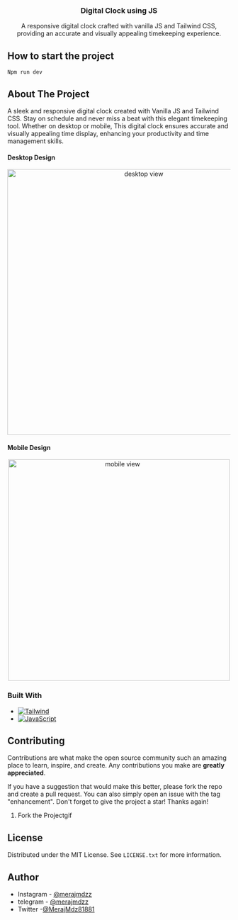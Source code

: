 ﻿<a id="readme-top"></a>

<div align="center">
<h3 align="center">Digital Clock using JS</h3>

  <p align="center">
    A responsive digital clock crafted with vanilla JS and Tailwind CSS, providing an accurate and visually appealing timekeeping experience.
    <br />
  </p>
</div>

<!-- ABOUT THE PROJECT -->
## How to start the project
```
Npm run dev
```
## About The Project

A sleek and responsive digital clock created with Vanilla JS and Tailwind CSS. Stay on schedule and never miss a beat with this elegant timekeeping tool. Whether on desktop or mobile, This digital clock ensures accurate and visually appealing time display, enhancing your productivity and time management skills.

#### Desktop Design

<p align="center">
  <img src="https://github.com/MerajMehdizade/Digital-Clock/assets/105376555/6223e66b-203f-4251-bba3-1c8e28d97038" alt="desktop view" width="600"  />
</p>

#### Mobile Design

<p align="center">
	<img src="https://github.com/MerajMehdizade/Digital-Clock/assets/105376555/8b08e32f-3ed1-4654-a38d-2a33860051d4" alt="mobile view" height="500" /> 
</p>

### Built With

- [![Tailwind][tailwind-shield]][tailwind-url]
- [![JavaScript][js-sheild]][javascript-url]

<!-- CONTRIBUTING -->

## Contributing

Contributions are what make the open source community such an amazing place to learn, inspire, and create. Any contributions you make are **greatly appreciated**.

If you have a suggestion that would make this better, please fork the repo and create a pull request. You can also simply open an issue with the tag "enhancement".
Don't forget to give the project a star! Thanks again!

1. Fork the Projectgif

<!-- LICENSE -->

## License

Distributed under the MIT License. See `LICENSE.txt` for more information.

<!-- AUTHOR -->

## Author

- Instagram - [@merajmdzz](https://www.instagram.com/merajmdzz/)
- telegram - [@merajmdzz](https://t.me/merajmdzz)
- Twitter -[@MerajMdz81881](https://twitter.com/MerajMdz81881)

<!-- MARKDOWN LINKS & IMAGES -->
<!-- https://www.markdownguide.org/basic-syntax/#reference-style-links -->

[stars-shield]: https://img.shields.io/github/stars/ujjwalgarg100204/Vanilla-JS-Digital-Clock.svg?style=for-the-badge
[stars-url]: https://github.com/ujjwalgarg100204/Vanilla-JS-Digital-Clock/stargazers
[license-shield]: https://img.shields.io/github/license/ujjwalgarg100204/Vanilla-JS-Digital-Clock.svg?style=for-the-badge
[license-url]: https://github.com/ujjwalgarg100204/Vanilla-JS-Digital-Clock/blob/master/LICENSE.txt
[linkedin-shield]: https://img.shields.io/badge/-LinkedIn-black.svg?style=for-the-badge&logo=linkedin&colorB=555
[linkedin-url]: https://www.linkedin.com/in/ujjwal-garg-3a5639243
[tailwind-shield]: https://img.shields.io/badge/Tailwind_CSS-38B2AC?style=for-the-badge&logo=tailwind-css&logoColor=white
[tailwind-url]: https://tailwindcss.com
[js-sheild]: https://img.shields.io/badge/JavaScript-F7DF1E?style=for-the-badge&logo=javascript&logoColor=black
[javascript-url]: https://developer.mozilla.org/en-US/docs/Web/JavaScript
